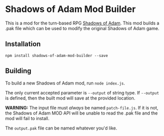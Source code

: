 # Shadows of Adam Mod Builder

This is a mod for the turn-based RPG [Shadows of Adam](https://store.steampowered.com/app/506510/Shadows_of_Adam).
This mod builds a .pak file which can be used to modify the original Shadows of Adam game.


## Installation
`npm install shadows-of-adam-mod-builder --save`

## Building
To build a new Shadows of Adam mod, run `node index.js`.

The only current accepted parameter is `--output` of string type. If `--output` is defined, then the built mod will save at the provided location.

**WARNING:** The input file must *always* be named `patch-file.js`. If it is not, the Shadows of Adam MOD API will be unable to read the .pak file and the mod will fail to install. 

The `output.pak` file can be named whatever you'd like.